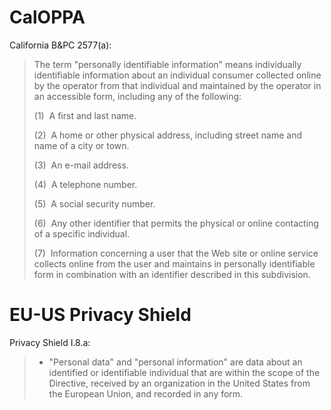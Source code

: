 # CalOPPA

California B&PC 2577(a):

> The term "personally identifiable information" means individually identifiable information about an individual consumer collected online by the operator from that individual and maintained by the operator in an accessible form, including any of the following:
>
> (1)  A first and last name.
>
> (2)  A home or other physical address, including street name and name of a city or town.
>
> (3)  An e-mail address.
>
> (4)  A telephone number.
>
> (5)  A social security number.
>
> (6)  Any other identifier that permits the physical or online contacting of a specific individual.
>
> (7)  Information concerning a user that the Web site or online service collects online from the user and maintains in personally identifiable form in combination with an identifier described in this subdivision.


# EU-US Privacy Shield

Privacy Shield I.8.a:

> - "Personal data" and "personal information" are data about an identified or identifiable individual that are within the scope of the Directive, received by an organization in the United States from the European Union, and recorded in any form.
